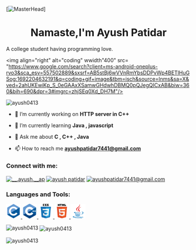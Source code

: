 [![MasterHead]("https://images.app.goo.gl/UnqHqAJEdUBq7NGe7")]

<h1 align="center">Namaste,I'm Ayush Patidar</h1>
<programming">A college student having programming love.</h3>

<img align="right"  alt="coding" wwidth"400"  src= "https://www.google.com/search?client=ms-android-oneplus-rvo3&sca_esv=557502889&sxsrf=AB5stBj6wVVnRmYbsDDPvWp4BETlHuGSog:1692204632191&q=coding+gif+image&tbm=isch&source=lnms&sa=X&ved=2ahUKEwiKp_S_0eGAAxXSamwGHdwhDBMQ0pQJegQICxAB&biw=360&bih=690&dpr=3#imgrc=zhjSEq0Xd_DH7M"/>


<p align="left"> <img src="https://komarev.com/ghpvc/?username=ayush0413&label=Profile%20views&color=0e75b6&style=flat" alt="ayush0413" /> </p>

- 🔭 I’m currently working on **HTTP server in C++**

- 🌱 I’m currently learning **Java , javascript**

- 💬 Ask me about **C , C++ , Java**

- 📫 How to reach me **ayushpatidar7441@gmail.com**

<h3 align="left">Connect with me:</h3>
<p align="left">
<a href="https://instagram.com/__.ayush.__ap" target="blank"><img align="center" src="https://raw.githubusercontent.com/rahuldkjain/github-profile-readme-generator/master/src/images/icons/Social/instagram.svg" alt="__.ayush.__ap" height="30" width="40" /></a>
<a href="https://www.leetcode.com/ayush patidar" target="blank"><img align="center" src="https://raw.githubusercontent.com/rahuldkjain/github-profile-readme-generator/master/src/images/icons/Social/leet-code.svg" alt="ayush patidar" height="30" width="40" /></a>
<a href="https://auth.geeksforgeeks.org/user/ayushpatidar7441@gmail.com" target="blank"><img align="center" src="https://raw.githubusercontent.com/rahuldkjain/github-profile-readme-generator/master/src/images/icons/Social/geeks-for-geeks.svg" alt="ayushpatidar7441@gmail.com" height="30" width="40" /></a>
</p>

<h3 align="left">Languages and Tools:</h3>
<p align="left"> <a href="https://www.cprogramming.com/" target="_blank" rel="noreferrer"> <img src="https://raw.githubusercontent.com/devicons/devicon/master/icons/c/c-original.svg" alt="c" width="40" height="40"/> </a> <a href="https://www.w3schools.com/cpp/" target="_blank" rel="noreferrer"> <img src="https://raw.githubusercontent.com/devicons/devicon/master/icons/cplusplus/cplusplus-original.svg" alt="cplusplus" width="40" height="40"/> </a> <a href="https://www.w3schools.com/css/" target="_blank" rel="noreferrer"> <img src="https://raw.githubusercontent.com/devicons/devicon/master/icons/css3/css3-original-wordmark.svg" alt="css3" width="40" height="40"/> </a> <a href="https://www.w3.org/html/" target="_blank" rel="noreferrer"> <img src="https://raw.githubusercontent.com/devicons/devicon/master/icons/html5/html5-original-wordmark.svg" alt="html5" width="40" height="40"/> </a> <a href="https://www.java.com" target="_blank" rel="noreferrer"> <img src="https://raw.githubusercontent.com/devicons/devicon/master/icons/java/java-original.svg" alt="java" width="40" height="40"/> </a> </p>

<p><img align="left" src="https://github-readme-stats.vercel.app/api/top-langs?username=ayush0413&show_icons=true&locale=en&layout=compact" alt="ayush0413" /></p>

<p>&nbsp;<img align="center" src="https://github-readme-stats.vercel.app/api?username=ayush0413&show_icons=true&locale=en" alt="ayush0413" /></p>

<p><img align="center" src="https://github-readme-streak-stats.herokuapp.com/?user=ayush0413&" alt="ayush0413" /></p>

